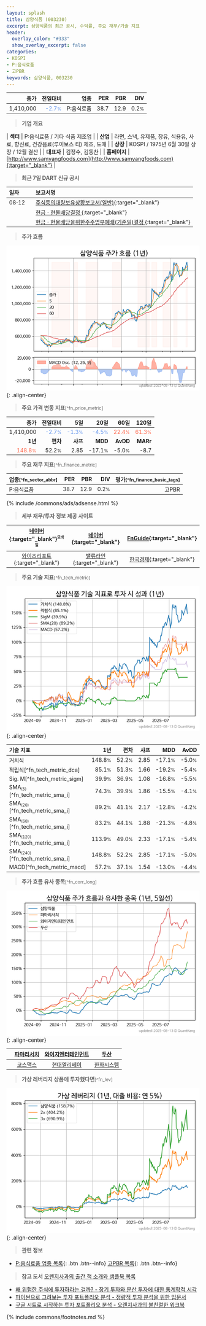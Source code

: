 ```yaml
---
layout: splash
title: 삼양식품 (003230)
excerpt: 삼양식품의 최근 공시, 수익률, 주요 재무/기술 지표
header:
  overlay_color: "#333"
  show_overlay_excerpt: false
categories:
- KOSPI
- P:음식료품
- 고PBR
keywords: 삼양식품, 003230
---
```


| **종가** | **전일대비** | **업종** | **PER** | **PBR** | **DIV** |
| -------: | -----------: | -------: | ------: | ------: | ------: |
| 1,410,000 | <span style="color: cornflowerblue">-2.7<small>%</small></span> | P:음식료품 | 38.7 | 12.9 | 0.2<small>%</small> |

<!-- more -->


> **기업 개요**<a id="company"></a>

| <span style="white-space:nowrap;">**섹터**</span> | P:음식료품 / 기타 식품 제조업 |
| <span style="white-space:nowrap;">**산업**</span> | 라면, 스낵, 유제품, 장유, 식용유, 사료, 향신료, 건강음료(루이보스 티) 제조, 도매 |
| <span style="white-space:nowrap;">**상장**</span> | KOSPI / 1975년 6월 30일 상장 / 12월 결산 |
| <span style="white-space:nowrap;">**대표자**</span> | 김정수, 김동찬 |
| <span style="white-space:nowrap;">**홈페이지**</span> | [http://www.samyangfoods.com](http://www.samyangfoods.com){:target="_blank"} |


> **최근 7일 DART 신규 공시**<a id="dart"></a>

| **일자** |      | **보고서명** |
| :------- | :--- | :----------- |
| 08&#x2011;12 | | [주식등의대량보유상황보고서(일반)](https://dart.fss.or.kr/dsaf001/main.do?rcpNo=20250812000604){:target="_blank"} |
|  | | [현금ㆍ현물배당결정              ](https://dart.fss.or.kr/dsaf001/main.do?rcpNo=20250812800367){:target="_blank"} |
|  | | [현금ㆍ현물배당을위한주주명부폐쇄(기준일)결정              ](https://dart.fss.or.kr/dsaf001/main.do?rcpNo=20250812800357){:target="_blank"} |


> **주가 흐름**<a id="price"></a>

![003230](/stock/images/003230.png){: .align-center}


> **주요 가격 변동 지표**<small>[^fn_price_metric]</small>

| **종가** | **전일대비** | **5일** | **20일** | **60일** | **120일** |
| -------: | -----------: | ------: | -------: | -------: | --------: |
| 1,410,000 | <span style="color: cornflowerblue">-2.7<small>%</small></span> | <span style="color: cornflowerblue">-1.3<small>%</small></span> | <span style="color: cornflowerblue">-4.5<small>%</small></span> | <span style="color: tomato">22.4<small>%</small></span> | <span style="color: tomato">61.3<small>%</small></span> |
| **1년** | **편차** | **샤프** | **MDD** | **AvDD** | **MARr** |
| <span style="color: tomato">148.8<small>%</small></span> | 52.2<small>%</small> | 2.85 | -17.1<small>%</small> | -5.0<small>%</small> | -8.7 |


> **주요 재무 지표**<small>[^fn_finance_metric]</small>

| **업종**<small>[^fn_sector_abbr]</small> | **PER** | **PBR** | **DIV** | **평가**<small>[^fn_finance_basic_tags]</small> |
| :--------------------------------------- | ------: | ------: | ------: | ----------------------------------------------: |
| P:음식료품 | 38.7 | 12.9 | 0.2<small>%</small> | 고PBR |



{% include /commons/ads/adsense.html %}

> **세부 재무/투자 정보 제공 사이트**

| [네이버](https://m.stock.naver.com/domestic/stock/003230/finance/summary){:target="_blank"}<sup><small>모바일</small></sup> | [네이버](https://finance.naver.com/item/coinfo.naver?code=003230){:target="_blank"} | [FnGuide](https://comp.fnguide.com/SVO2/ASP/SVD_Invest.asp?gicode=A003230&MenuYn=Y){:target="_blank"} |
| :---: | :---: | :---: |
| [와이즈리포트](https://comp.wisereport.co.kr/company/c1040001.aspx?cmp_cd=003230){:target="_blank"} | [밸류라인](https://www.valueline.co.kr/finance/summary/003230){:target="_blank"} | [한국경제](https://markets.hankyung.com/stock/003230/financial-summary){:target="_blank"} |


> **주요 기술 지표**<small>[^fn_tech_metric]</small>


![003230](/stock/images/003230_tech.png){: .align-center}

| **기술 지표** | **1년** | **편차** | **샤프** | **MDD** | **AvDD** |
| :------------ | ------: | -----------: | -------: | ------: | -------: |
| 거치식 | 148.8<small>%</small> | 52.2<small>%</small> | 2.85 | -17.1<small>%</small> | -5.0<small>%</small> |
| 적립식[^fn_tech_metric_dca] | 85.1<small>%</small> | 51.3<small>%</small> | 1.66 | -19.2<small>%</small> | -5.4<small>%</small> |
| Sig. M[^fn_tech_metric_sigm] | 39.9<small>%</small> | 36.9<small>%</small> | 1.08 | -16.8<small>%</small> | -5.5<small>%</small> |
| SMA<small><sub>(5)</sub></small>[^fn_tech_metric_sma_i] | 74.3<small>%</small> | 39.9<small>%</small> | 1.86 | -15.5<small>%</small> | -4.1<small>%</small> |
| SMA<small><sub>(20)</sub></small>[^fn_tech_metric_sma_i] | 89.2<small>%</small> | 41.1<small>%</small> | 2.17 | -12.8<small>%</small> | -4.2<small>%</small> |
| SMA<small><sub>(60)</sub></small>[^fn_tech_metric_sma_i] | 83.2<small>%</small> | 44.1<small>%</small> | 1.88 | -21.3<small>%</small> | -4.8<small>%</small> |
| SMA<small><sub>(120)</sub></small>[^fn_tech_metric_sma_i] | 113.9<small>%</small> | 49.0<small>%</small> | 2.33 | -17.1<small>%</small> | -5.4<small>%</small> |
| SMA<small><sub>(240)</sub></small>[^fn_tech_metric_sma_i] | 148.8<small>%</small> | 52.2<small>%</small> | 2.85 | -17.1<small>%</small> | -5.0<small>%</small> |
| MACD[^fn_tech_metric_macd] | 57.2<small>%</small> | 37.1<small>%</small> | 1.54 | -13.0<small>%</small> | -4.4<small>%</small> |


> **주가 흐름 유사 종목**<a id="corr"></a><small>[^fn_corr_long]</small>

![003230](/stock/images/003230_corr.png){: .align-center}

|       | [파마리서치](/214450/) | [와이지엔터테인먼트](/122870/) | [두산](/000150/) |
| :---: | :------------------------------------: | :------------------------------------: | :------------------------------------: |
|       | [코스맥스](/192820/) | [현대엘리베이](/017800/) | [한화시스템](/272210/) |


> **가상 레버리지 상품에 투자했다면**<a id="2x"></a><small>[^fn_lev]</small>

![003230](/stock/images/003230_2x.png){: .align-center}


> **관련 정보**

- [P:음식료품 업종 목록](/stats/sector/kospi_업종_음식료품_종목/){: .btn .btn--info} [고PBR 목록](/fn/fn_high_pbr/){: .btn .btn--info}

> **참고 도서** [오렌지사과의 출간 책 소개와 샘플북 목록](https://kongdori.tistory.com/691)

- [왜 위험한 주식에 투자하라는 걸까? - 장기 투자와 분산 투자에 대한 통계학적 시각](https://kongdori.tistory.com/421)
- [파이썬으로 그려보는 투자 포트폴리오 분석  - 정량적 투자 분석을 위한 입문서](https://kongdori.tistory.com/643)
- [구글 시트로 시작하는 투자 포트폴리오 분석 - 오렌지사과의 불친절한 워크북](https://kongdori.tistory.com/449)


{% include commons/footnotes.md %}